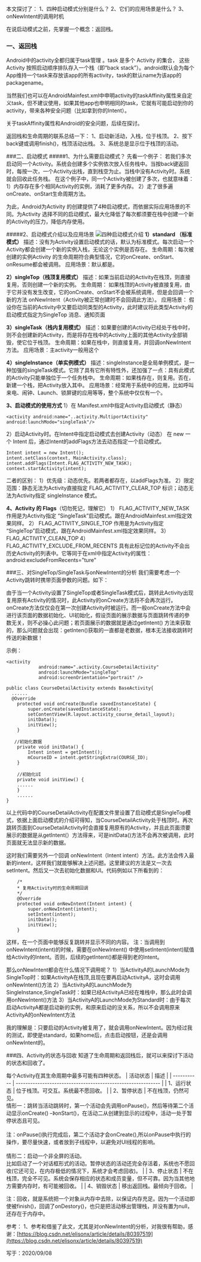 本文探讨了：
1、四种启动模式分别是什么？
2、它们的应用场景是什么？
3、onNewIntent的调用时机

在说启动模式之前，先掌握一个概念：返回栈。

### 一、返回栈

Android中的activity全都归属于task管理 。task 是多个 Activity 的集合， 这些 Activity 按照启动顺序排队存入一个栈（即“back stack”）。android默认会为每个App维持一个task来存放该app的所有activity，task的默认name为该app的packagename。

当然我们也可以在AndroidMainfest.xml中申明activity的taskAffinity属性来自定义task，但不建议使用，如果其他app也申明相同的task，它就有可能启动到你的activity，带来各种安全问题（比如拿到你的Intent）。

关于taskAffinity属性和Android的安全问题，后续在探讨。

返回栈和生命周期的联系总结一下：
1、启动新活动，入栈，位于栈顶。
2、按下back键或调用finish()，栈顶活动出栈。
3、系统总是显示位于栈顶的活动。






###二、启动模式
#####1、为什么需要启动模式？
先看一个例子：
若我们多次启动同一个Activity。系统会创建多个实例依次放入任务栈中。当按back键返回时，每按一次，一个Activity出栈，直到栈空为止。当栈中没有Activity时。系统就会回收此任务栈。
在这个例子中，同一个Activity被创建了多次，也就意味着：
1）内存存在多个相同Activity的实例，消耗了更多内存。
2）走了很多遍onCreate、onStart生命周期方法。

为此，Android为Activity 的创建提供了4种启动模式，而依据实际应用场景的不同。为Activity 选择不同的启动模式，最大化降低了每次都须要在栈中创建一个新的Activity的压力，降低内存使用。

#####2、启动模式介绍以及应用场景
![四种启动模式介绍](https://upload-images.jianshu.io/upload_images/9000209-81b1680415a656e6.png?imageMogr2/auto-orient/strip%7CimageView2/2/w/1240)
**1）standard （标准模式）**
描述：没有为Activity设置启动模式的话，默认为标准模式。每次启动一个Activity都会创建一个新的实例入栈，无论这个实例是否存在。
生命周期：每次被创建的实例Activity 的生命周期符合典型情况，它的onCreate、onStart、onResume都会被调用。
应用场景：默认都是。

**2）singleTop（栈顶复用模式）**
描述：如果当前启动的Activity在栈顶，则直接复用，否则创建一个新的实例。
生命周期：
如果栈顶的Activity被直接复用，由于它并没有发生改变，它的onCreate、onStart不会被系统调用，但是会回调一个新的方法 onNewIntent（Activity被正常创建时不会回调此方法）。
应用场景：
假设你在当前的Activity中又要启动同类型的Activity，此时建议将此类型Activity的启动模式指定为SingleTop
消息、通知页面

**3）singleTask（栈内复用模式）**
描述：如果要创建的Activity已经处于栈中时，则不会创建新的Activity，而是将存在栈中的Activity上面的其他Activity全部销毁，使它位于栈顶。
生命周期：如果在栈中，则直接复用，并回调onNewIntent方法。
应用场景：主activity一般用这个

**4）singleInstance（单实例模式）**
描述：singleInstance是全局单例模式，是一种加强的singleTask模式。它除了具有它所有特性外，还加强了一点：具有此模式的Activity只能单独位于一个任务栈中。
生命周期：如果栈存在，则复用。否在，新建一个栈，把Activity放入其中。
应用场景：经常用于系统中的应用，比如呼叫来电、闹钟、Launch、锁屏键的应用等等，整个系统中仅仅有一个。

**3、启动模式的使用方式**
1）在 Manifest.xml中指定Activity启动模式（静态）

```
<activity android:name="..activity.MultiportActivity" android:launchMode="singleTask"/>
```

2）启动Activity时。在Intent中指定启动模式去创建Activity（动态）
在 new 一个 Intent 后，通过Intent的addFlags方法去动态指定一个启动模式。
```
Intent intent = new Intent();
intent.setClass(context, MainActivity.class);
intent.addFlags(Intent.FLAG_ACTIVITY_NEW_TASK);        
context.startActivity(intent);
```

二者的区别：
1）优先级：动态优先。若两者都存在，以addFlags为准。
2）限定范围：静态无法为Activity直接指定 FLAG_ACTIVITY_CLEAR_TOP 标识；动态无法为Activity指定 singleInstance 模式。

**4、Activity 的 Flags**（切勿死记，理解它）
1） FLAG_ACTIVITY_NEW_TASK
作用是为Activity指定 “SingleTask”启动模式。跟在AndroidMainfest.xml指定效果同样。
2） FLAG_ACTIVITY_SINGLE_TOP
作用是为Activity指定 “SingleTop”启动模式，跟在AndroidMainfest.xml指定效果同样。
3）FLAG_ACTIVITY_CLEAN_TOP
4）FLAG_ACTIVITY_EXCLUDE_FROM_RECENTS
具有此标记位的Activity不会出历史Activity的列表中。它等同于在xml中指定Activity的属性：android:excludeFromRecents="ture"





###三、对SingleTop/SingleTask与onNewIntent的分析
我们需要考虑一个Activity跳转时携带页面參数的问题。如下：

由于当一个Activity设置了SingleTop或者SingleTask模式后，跳转此Activity出现复用原有Activity的情况时，此Activity的onCreate方法将不会再次运行。onCreate方法仅仅会在第一次创建Activity时被运行。而一般onCreate方法中会进行该页面的数据初始化、UI初始化，假设页面的展示数据与页面跳转传递的參数无关，则不必操心此问题；若页面展示的数据就是通过getIntent() 方法来获取的，那么问题就会出现：getInten()获取的一直都是老数据，根本无法接收跳转时传送的新数据！

示例：
```
<activity
            android:name=".activity.CourseDetailActivity"
            android:launchMode="singleTop"
            android:screenOrientation="portrait" />
```
```
public class CourseDetailActivity extends BaseActivity{
  ......
  @Override
    protected void onCreate(Bundle savedInstanceState) {
        super.onCreate(savedInstanceState);
        setContentView(R.layout.activity_course_detail_layout);
        initData();
        initView();
    }
 
   //初始化数据
    private void initData() {
        Intent intent = getIntent();
        mCourseID = intent.getStringExtra(COURSE_ID);
    }
 
    //初始化UI
    private void initView() {
    ......
    }
    ......
}
```
以上代码中的CourseDetailActivity在配置文件里设置了启动模式是SingleTop模式，依据上面启动模式的介绍可得知，当CourseDetailActivity处于栈顶时。再次跳转页面到CourseDetailActivity时会直接复用原有的Activity，并且此页面须要展示的数据是从getIntent(）方法得来，可是initData()方法不会再次被调用，此时页面就无法显示新的数据。

这时我们需要另外一个回调 onNewIntent（Intent intent）方法。此方法会传入最新的intent，这样我们就能够解决上述问题。这里建议的方法是又一次去setIntent。然后又一次去初始化数据和UI。代码例如以下所看到的：
```
    /*
    * 复用Activity时的生命周期回调
    */
    @Override
    protected void onNewIntent(Intent intent) {
        super.onNewIntent(intent);
        setIntent(intent);
        initData();
        initView();
    }
```
这样，在一个页面中能够反复跳转并显示不同的内容。
注：当调用到onNewIntent(intent)的时候，需要在onNewIntent() 中使用setIntent(intent)赋值给Activity的Intent。否则，后续的getIntent()都是得到老的Intent。

那么onNewIntent都会在什么情况下调用呢？
1）当ActivityA的LaunchMode为SingleTop时：如果ActivityA在栈顶,且现在要再启动ActivityA，这时会调用onNewIntent()方法 
2）当ActivityA的LaunchMode为SingleInstance,SingleTask时：如果已经ActivityA已经在堆栈中，那么此时会调用onNewIntent()方法 
3）当ActivityA的LaunchMode为Standard时：由于每次启动ActivityA都是启动新的实例，和原来启动的没关系，所以不会调用原来ActivityA的onNewIntent方法

我的理解是：只要启动的Activity被复用了，就会调用onNewIntent。因为经过我的测试，即使是standard，如果home后，点击启动按钮，还是会调用onNewIntent的。





###四、Activity的状态与回收
知道了生命周期和返回栈后，就可以来探讨下活动的状态和回收了。

每个Activity在其生命周期中最多可能有四种状态。
| 活动状态    | 描述                                                         |
| ----------- | ------------------------------------------------------------ |
| 1、运行状态 | 位于栈顶。可交互。系统最不愿回收。                           |
| 2、暂停状态 | 不在栈顶，仍然可见。<br/>情形一：跳转当活动跳转时，第一个活动会先调用onPause()，然后等待第二个活动显示onCreate() –》onStart()，在活动二从创建到显示的过程中，活动一处于暂停状态且可见。<br/><br/>注：onPause()执行完成后，第二个活动才会onCreate(),所以onPause中执行的操作，要尽量快速，或者放到子线程中，以避免对UI线程的影响。<br/><br/>情形二：启动一个非全屏的活动。<br/>比如启动了一个对话框形式的活动。暂停状态的活动还完全存活着，系统也不愿回收(它还可见，在内存极低的情况下，系统才会考虑回收)。 |
| 3、停止状态 | 不在栈顶，完全不可见。系统会保存相应的状态和成员变量，但不可靠。因为当其他地方需要内存时，有可能被回收。 |
| 4、销毁状态 | 移出返回栈。最倾向于回收。                                   |

注：回收，就是系统把一个对象从内存中去除，以保证内存充足。因为一个活动即使被finish()，回调了onDestory()，也只是把活动移出管理栈，并没有置为null，还存在于内存中。





参考：
1、参考和借鉴了此文，尤其是对onNewIntent的分析，对我很有帮助，感谢：[https://blog.csdn.net/elisonx/article/details/80397519](https://blog.csdn.net/elisonx/article/details/80397519)





写于：2020/09/08